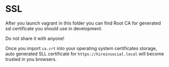 # SSL 

After you launch vagrant in this folder you can find Root CA
for generated ssl certificate you should use in development. 

Do not share it with anyone! 

Once you import `ca.crt` into your operating system certificates storage, 
auto generated SLL certificate for `https://hireinsocial.local` will become trusted
in you browsers. 